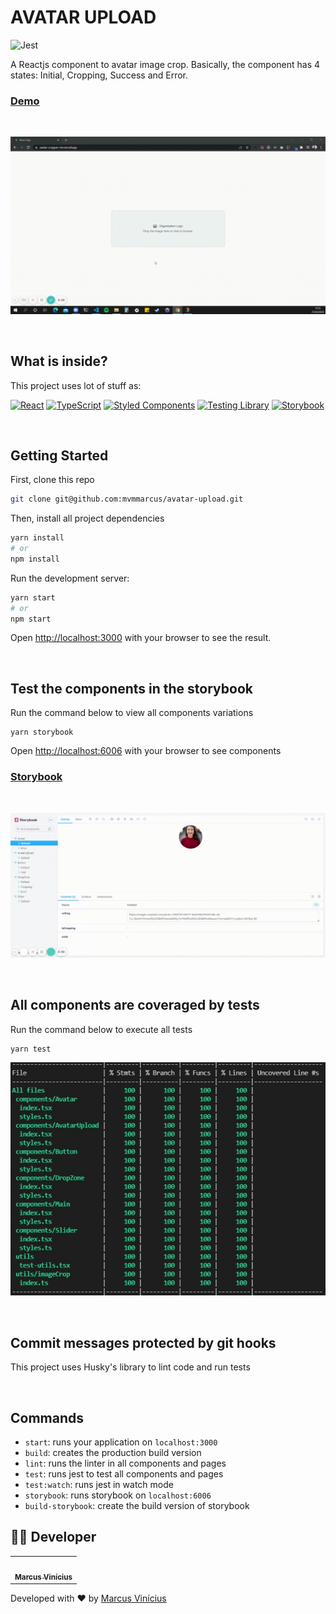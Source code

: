 # AVATAR UPLOAD

![Jest](https://img.shields.io/badge/code--coverage-100%25-green)

A Reactjs component to avatar image crop. Basically, the component has 4 states: Initial, Cropping, Success and Error.

### [Demo](https://avatar-cropper-mv.vercel.app/)

<br/>

![](public/img/demo.gif)

<br/>

## What is inside?

This project uses lot of stuff as:

<a href="https://pt-br.reactjs.org/" >![React](https://img.shields.io/badge/-React-05122A?style=flat&logo=react)</a>
<a href="https://www.typescriptlang.org/" >![TypeScript](https://img.shields.io/badge/-Typescript-05122A?style=flat&logo=typescript)</a>
<a href="https://styled-components.com/" >![Styled Components](https://img.shields.io/badge/-Styled%20Components-05122A?style=flat&logo=styled-components)</a>
<a href="https://testing-library.com/docs/react-testing-library/intro" >![Testing Library](https://img.shields.io/badge/-Testing%20Library-05122A?style=flat&logo=testing-library)</a>
<a href="https://storybook.js.org/" >![Storybook](https://img.shields.io/badge/-Storybook-05122A?style=flat&logo=storybook)</a>

<br/>

## Getting Started

First, clone this repo

```bash
git clone git@github.com:mvmmarcus/avatar-upload.git
```

Then, install all project dependencies

```bash
yarn install
# or
npm install
```

Run the development server:

```bash
yarn start
# or
npm start
```

Open [http://localhost:3000](http://localhost:3000) with your browser to see the result.

<br/>

## Test the components in the storybook

Run the command below to view all components variations

```
yarn storybook
```

Open [http://localhost:6006](http://localhost:6006) with your browser to see components

### [Storybook](https://621331fb1cec98003a29c49e-ehsbdxeibf.chromatic.com/?path=/story/avatar--default)

<br />

![](public/img/storybook.gif)

<br/>

## All components are coveraged by tests

Run the command below to execute all tests

```
yarn test
```

![](public/img/coverage_tests.jpg)

<br/>

## Commit messages protected by git hooks

This project uses Husky's library to lint code and run tests

<br/>

## Commands

- `start`: runs your application on `localhost:3000`
- `build`: creates the production build version
- `lint`: runs the linter in all components and pages
- `test`: runs jest to test all components and pages
- `test:watch`: runs jest in watch mode
- `storybook`: runs storybook on `localhost:6006`
- `build-storybook`: create the build version of storybook

## 👨‍💻 Developer

<table id="contribuicoes" >
  <tr>
    <td align="center"><a href="https://www.linkedin.com/in/mvmmarcus/"><img style="border-radius: 50%;" src="https://gitlab.com/uploads/-/system/user/avatar/6195744/avatar.png?width=400" width="100px;" alt=""/><br /><sub><b>Marcus Vinícius</b></sub></a><br /><a href="https://gitlab.com/mvmmarcus" title="Marcus Vinicius"></a></td>
  </tr>
</table>

Developed with ❤️ by <a href="https://www.linkedin.com/in/mvmmarcus/">Marcus Vinícius</a>

